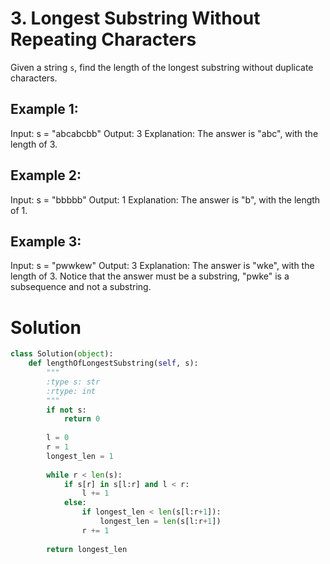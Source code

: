 # 3. Longest Substring Without Repeating Characters

Given a string `s`, find the length of the longest substring without duplicate characters.

## Example 1:
Input: s = "abcabcbb"
Output: 3
Explanation: The answer is "abc", with the length of 3.

## Example 2:
Input: s = "bbbbb"
Output: 1
Explanation: The answer is "b", with the length of 1.

## Example 3:
Input: s = "pwwkew"
Output: 3
Explanation: The answer is "wke", with the length of 3. Notice that the answer must be a substring, "pwke" is a subsequence and not a substring.

# Solution

```python
class Solution(object):
    def lengthOfLongestSubstring(self, s):
        """
        :type s: str
        :rtype: int
        """
        if not s:
            return 0
        
        l = 0
        r = 1
        longest_len = 1
        
        while r < len(s):
            if s[r] in s[l:r] and l < r:
                l += 1
            else:
                if longest_len < len(s[l:r+1]):
                    longest_len = len(s[l:r+1])
                r += 1
        
        return longest_len
